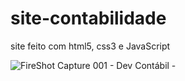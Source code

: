 # site-contabilidade
site feito com html5, css3 e JavaScript


![FireShot Capture 001 - Dev Contábil - ](https://user-images.githubusercontent.com/98489178/156071042-dcc310a5-4826-4c60-9f78-4bf167f50390.png)
